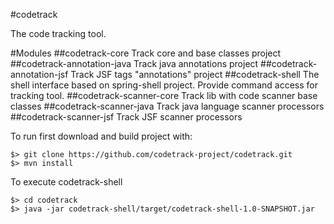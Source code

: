 #codetrack

The code tracking tool.

#Modules
##codetrack-core
Track core and base classes project
##codetrack-annotation-java
Track java annotations project
##codetrack-annotation-jsf
Track JSF tags "annotations" project
##codetrack-shell
The shell interface based on spring-shell project.
Provide command access for tracking tool.
##codetrack-scanner-core
Track lib with code scanner base classes
##codetrack-scanner-java
Track java language scanner processors
##codetrack-scanner-jsf
Track JSF scanner processors

To run first download and build project with:

    $> git clone https://github.com/codetrack-project/codetrack.git
    $> mvn install
    
To execute codetrack-shell

    $> cd codetrack
    $> java -jar codetrack-shell/target/codetrack-shell-1.0-SNAPSHOT.jar

